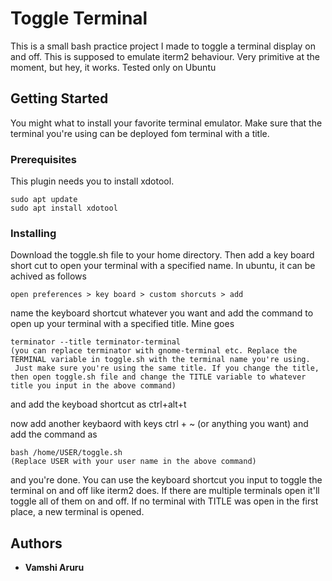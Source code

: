 # Toggle Terminal

This is a small bash practice project I made to toggle a terminal display on and off. This is supposed to emulate iterm2 behaviour. Very primitive at the moment, but hey, it works. Tested only on Ubuntu

## Getting Started

You might what to install your favorite terminal emulator. Make sure that the terminal you're using can be deployed fom terminal with a title.

### Prerequisites

This plugin needs you to install xdotool.

```
sudo apt update
sudo apt install xdotool

```

### Installing

Download the toggle.sh file to your home directory.
Then add a key board short cut to open your terminal with a specified name. In ubuntu, it can be achived as follows

```
open preferences > key board > custom shorcuts > add
```
name the keyboard shortcut whatever you want and add the command to open up your terminal with a specified title.
Mine goes

```
terminator --title terminator-terminal
(you can replace terminator with gnome-terminal etc. Replace the TERMINAL variable in toggle.sh with the terminal name you're using.
 Just make sure you're using the same title. If you change the title, then open toggle.sh file and change the TITLE variable to whatever title you input in the above command)
```
and add the keyboad shortcut as ctrl+alt+t

now add another keybaord with keys ctrl + ~ (or anything you want) and add the command as 
```
bash /home/USER/toggle.sh
(Replace USER with your user name in the above command)
```
and you're done. You can use the keyboard shortcut you input to toggle the terminal on and off like iterm2 does. If there are multiple terminals open it'll toggle all of them on and off. If no terminal with TITLE was open in the first place, a new terminal is opened.


## Authors

* **Vamshi Aruru**

